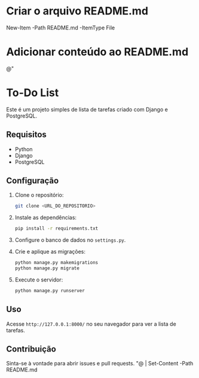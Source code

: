 # Criar o arquivo README.md
New-Item -Path README.md -ItemType File

# Adicionar conteúdo ao README.md
@"
# To-Do List

Este é um projeto simples de lista de tarefas criado com Django e PostgreSQL.

## Requisitos

- Python
- Django
- PostgreSQL

## Configuração

1. Clone o repositório:
    ```bash
    git clone <URL_DO_REPOSITORIO>
    ```

2. Instale as dependências:
    ```bash
    pip install -r requirements.txt
    ```

3. Configure o banco de dados no `settings.py`.

4. Crie e aplique as migrações:
    ```bash
    python manage.py makemigrations
    python manage.py migrate
    ```

5. Execute o servidor:
    ```bash
    python manage.py runserver
    ```

## Uso

Acesse `http://127.0.0.1:8000/` no seu navegador para ver a lista de tarefas.

## Contribuição

Sinta-se à vontade para abrir issues e pull requests.
"@ | Set-Content -Path README.md
